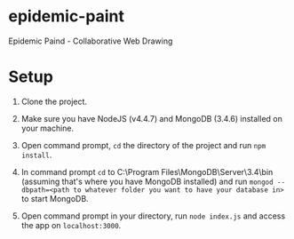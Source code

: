 # epidemic-paint
Epidemic Paind - Collaborative Web Drawing

# Setup

1. Clone the project.

2. Make sure you have NodeJS (v4.4.7) and MongoDB (3.4.6) installed on your machine.

3. Open command prompt, `cd` the directory of the project and run `npm install`.

4. In command prompt `cd` to C:\Program Files\MongoDB\Server\3.4\bin (assuming that's where you have MongoDB installed) and run `mongod --dbpath=<path to whatever folder you want to have your database in>` to start MongoDB.

5. Open command prompt in your directory, run `node index.js` and access the app on `localhost:3000`.
